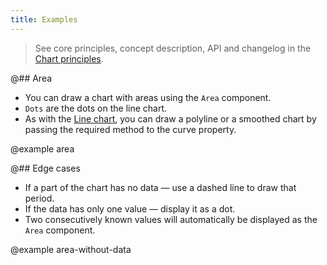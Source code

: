 ```yaml
---
title: Examples
---
```


> See core principles, concept description, API and changelog in the [Chart principles](/data-display/d3-chart/).

@## Area

- You can draw a chart with areas using the `Area` component.
- `Dots` are the dots on the line chart.
- As with the [Line chart](/data-display/line-chart/line-chart-d3-code/), you can draw a polyline or a smoothed chart by passing the required method to the curve property.

@example area

@## Edge cases

- If a part of the chart has no data — use a dashed line to draw that period.
- If the data has only one value — display it as a dot.
- Two consecutively known values will automatically be displayed as the `Area` component.

@example area-without-data

